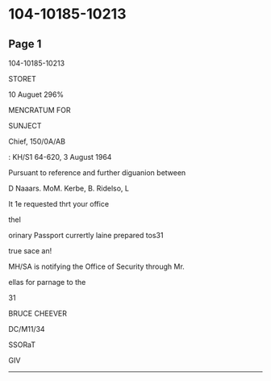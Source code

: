 # 104-10185-10213

## Page 1

104-10185-10213

STORET

10 Auguet 296%

MENCRATUM FOR

SUNJECT

Chief, 150/0A/AB

: KH/S1 64-620, 3 August 1964

Pursuant to reference and further diguanion between

D Naaars. MoM. Kerbe, B. Ridelso, L

It 1e requested thrt your office

thel

orinary Passport currertly laine prepared tos31

true sace an!

MH/SA is notifying the Office of Security through Mr.

ellas for parnage to the

31

BRUCE CHEEVER

DC/M11/34

SSORaT

GIV

---


